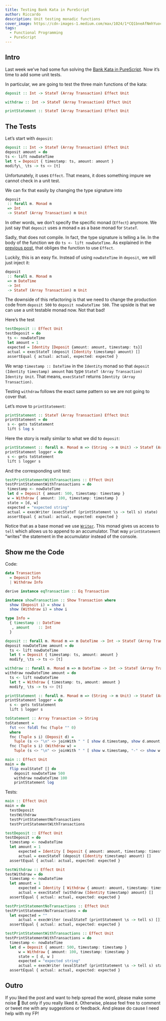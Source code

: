 ```yaml
---
title: Testing Bank Kata in PureScript
author: Riccardo
description: Unit testing monadic functions
cover_image: https://cdn-images-1.medium.com/max/1024/1*CQ1bneAfNmhYuocE6f8gxg.jpeg
tags:
  - Functional Programming
  - PureScript
---
```


## Intro

Last week we’ve had some fun solving the [Bank Kata in PureScript](./2019-03-13-bank-kata-in-purescript.html). Now it’s time to add some unit tests.

In particular, we are going to test the three main functions of the kata:

```haskell
deposit :: Int -> StateT (Array Transaction) Effect Unit

withdraw :: Int -> StateT (Array Transaction) Effect Unit

printStatement :: StateT (Array Transaction) Effect Unit
```

## The Tests

Let’s start with `deposit`:

```haskell
deposit :: Int -> StateT (Array Transaction) Effect Unit
deposit amount = do
ts <- lift nowDateTime
let t = Deposit { timestamp: ts, amount: amount }
modify\_ \ts -> ts <> [t]
```

Unfortunately, it uses `Effect`. That means, it does something impure we cannot check in a unit test.

We can fix that easily by changing the type signature into

```haskell
deposit
 :: forall m. Monad m
 => Int
 -> StateT (Array Transaction) m Unit
```

In other words, we don’t specify the specific monad (`Effect`) anymore. We just say that `deposit` uses a monad `m` as a base monad for `StateT`.

Sadly, that does not compile. In fact, the type signature is telling a lie. In the body of the function we do `ts <- lift nowDateTime`. As explained in the [previous post](./2019-03-13-bank-kata-in-purescript.html), that obliges the function to use `Effect`.

Luckily, this is an easy fix. Instead of using `nowDateTime` in `deposit`, we will just inject it:

```haskell
deposit
 :: forall m. Monad m
 => m DateTime
 -> Int
 -> StateT (Array Transaction) m Unit
```

The downside of this refactoring is that we need to change the production code from `deposit 500` to `deposit nowDateTime 500`. The upside is that we can use a unit testable monad now. Not that bad!

Here’s the test

```haskell
testDeposit :: Effect Unit
testDeposit = do
 ts <- nowDateTime
 let amount = 1
 expected = Identity [Deposit {amount: amount, timestamp: ts}]
 actual = execStateT (deposit (Identity timestamp) amount) []
 assertEqual { actual: actual, expected: expected }
```

We wrap `timestamp :: DateTime` in the `Identity` monad so that `deposit (Identity timestamp) amount` has type `StateT (Array Transaction) Identity Unit`. That means, `execStateT` returns `Identity (Array Transaction)`.

Testing `withdraw` follows the exact same pattern so we are not going to cover that.

Let’s move to `printStatement`:

```haskell
printStatement :: StateT (Array Transaction) Effect Unit
printStatement = do
 s <- gets toStatement
 lift $ log s
```

Here the story is really similar to what we did to `deposit`:

```haskell
printStatement :: forall m. Monad m => (String -> m Unit) -> StateT (Array Transaction) m Unit
printStatement logger = do
 s <- gets toStatement
 lift $ logger s
```

And the corresponding unit test:

```haskell
testPrintStatementWithTransactions :: Effect Unit
testPrintStatementWithTransactions = do
 timestamp <- nowDateTime
 let d = Deposit { amount: 500, timestamp: timestamp }
 w = Withdraw { amount: 100, timestamp: timestamp }
 state = [d, w]
 expected = "expected string"
 actual = execWriter (execStateT (printStatement \s -> tell s) state)
 assertEqual { actual: actual, expected: expected }
```

Notice that as a base monad we use [`Writer`](https://pursuit.purescript.org/packages/purescript-transformers/4.2.0/docs/Control.Monad.Writer). This monad gives us access to `tell` which allows us to append to an accumulator. That way `printStatement` “writes” the statement in the accumulator instead of the console.

## Show me the Code

Code:

```haskell
data Transaction
  = Deposit Info
  | Withdraw Info

derive instance eqTransaction :: Eq Transaction

instance showTransaction :: Show Transaction where
  show (Deposit i) = show i
  show (Withdraw i) = show i

type Info =
  { timestamp :: DateTime
   , amount    :: Int
  }

deposit :: forall m. Monad m => m DateTime -> Int -> StateT (Array Transaction) m Unit
deposit nowDateTime amount = do
  ts <- lift nowDateTime
  let t = Deposit { timestamp: ts, amount: amount }
  modify_ \ts -> ts <> [t]

withdraw :: forall m. Monad m => m DateTime -> Int -> StateT (Array Transaction) m Unit
withdraw nowDateTime amount = do
  ts <- lift nowDateTime
  let t = Withdraw { timestamp: ts, amount: amount }
  modify_ \ts -> ts <> [t]

printStatement :: forall m. Monad m => (String -> m Unit) -> StateT (Array Transaction) m Unit
printStatement logger = do
  s <- gets toStatement
  lift $ logger s

toStatement :: Array Transaction -> String
toStatement =
  fst <<< foldl fnc (Tuple "" 0)
  where
  fnc (Tuple s i) (Deposit d) =
    Tuple (s <> "\n" <> joinWith " " [ show d.timestamp, show d.amount, show $ i + d.amount]) (i + d.amount)
  fnc (Tuple s i) (Withdraw w) =
    Tuple (s <> "\n" <> joinWith " " [ show w.timestamp, "-" <> show w.amount, show $ i - w.amount]) (i - w.amount)

main :: Effect Unit
main = do
  flip evalStateT [] do
    deposit nowDateTime 500
    withdraw nowDateTime 100
    printStatement log
```

Tests:

```haskell
main :: Effect Unit
main = do
  testDeposit
  testWithdraw
  testPrintStatementNoTransactions
  testPrintStatementWithTransactions

testDeposit :: Effect Unit
testDeposit = do
  timestamp <- nowDateTime
  let amount = 1
      expected = Identity [ Deposit { amount: amount, timestamp: timestamp } ]
      actual = execStateT (deposit (Identity timestamp) amount) [] 
  assertEqual { actual: actual, expected: expected }

testWithdraw :: Effect Unit
testWithdraw = do
  timestamp <- nowDateTime
  let amount = 1
      expected = Identity [ Withdraw { amount: amount, timestamp: timestamp } ]
      actual = execStateT (withdraw (Identity timestamp) amount) [] 
  assertEqual { actual: actual, expected: expected }

testPrintStatementNoTransactions :: Effect Unit
testPrintStatementNoTransactions = do
  let expected = ""
      actual = execWriter (evalStateT (printStatement \s -> tell s) [])
  assertEqual { actual: actual, expected: expected }

testPrintStatementWithTransactions :: Effect Unit
testPrintStatementWithTransactions = do
  timestamp <- nowDateTime
  let d = Deposit { amount: 500, timestamp: timestamp }
      w = Withdraw { amount: 100, timestamp: timestamp }
      state = [ d, w ]
      expected = "expected string"
      actual = execWriter (evalStateT (printStatement \s -> tell s) state)
  assertEqual { actual: actual, expected: expected }
```

## Outro

If you liked the post and want to help spread the word, please make some noise 🤘 But only if you really liked it. Otherwise, please feel free to comment or tweet me with any suggestions or feedback. And please do cause I need help with my FP!
